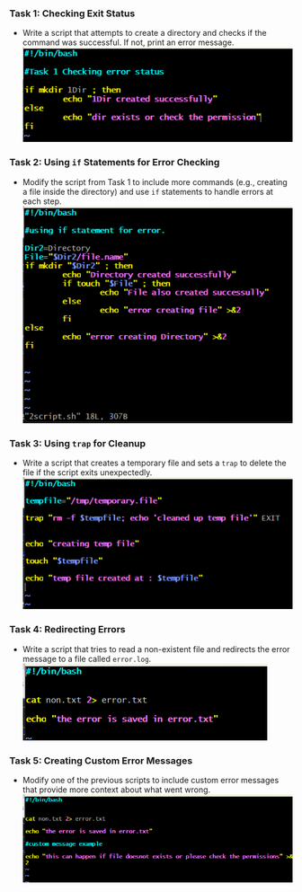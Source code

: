### Task 1: Checking Exit Status
- Write a script that attempts to create a directory and checks if the command was successful. If not, print an error message.
![images](images/1.png)


### Task 2: Using `if` Statements for Error Checking
- Modify the script from Task 1 to include more commands (e.g., creating a file inside the directory) and use `if` statements to handle errors at each step.
![imgaes](images/2.png)


### Task 3: Using `trap` for Cleanup
- Write a script that creates a temporary file and sets a `trap` to delete the file if the script exits unexpectedly.
![images](images/3.png)


### Task 4: Redirecting Errors
- Write a script that tries to read a non-existent file and redirects the error message to a file called `error.log`.
![images](images/4.png)


### Task 5: Creating Custom Error Messages
- Modify one of the previous scripts to include custom error messages that provide more context about what went wrong.
![images](images/5.png)